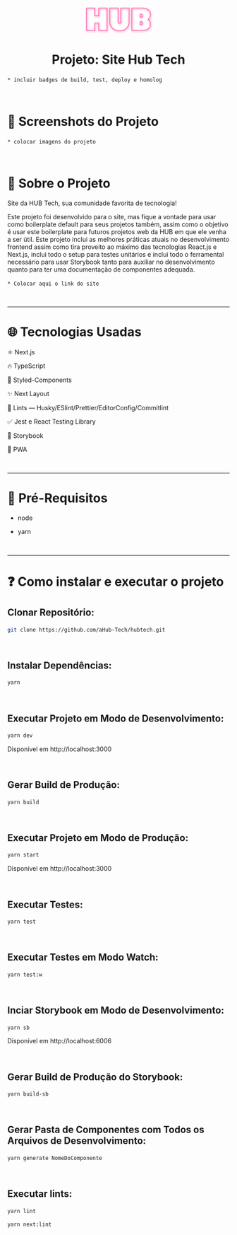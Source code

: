<div align="center">

![Logo](public/img/logo.png)
</div>

<h1 align="center">Projeto: Site Hub Tech</h1>

`* incluir badges de build, test, deploy e homolog`

<br />

# :camera_flash: Screenshots do Projeto

`* colocar imagens do projeto`

<!-- 
![Imagem do projeto - desktop](screenshots/desktop.png)

![Imagem do projeto - mobile](screenshots/mobile.png)
-->

<br />

# :memo: Sobre o Projeto

Site da HUB Tech, sua comunidade favorita de tecnologia!

Este projeto foi desenvolvido para  o site, mas fique a vontade para usar como boilerplate default para seus projetos também, assim como o objetivo é usar este boilerplate para futuros projetos web da HUB em que ele venha a ser útil. Este projeto inclui as melhores práticas atuais no desenvolvimento frontend assim como tira proveito ao máximo das tecnologias React.js e Next.js, inclui todo o setup para testes unitários e inclui todo o ferramental necessário para usar Storybook tanto para auxiliar no desenvolvimento quanto para ter uma documentação de componentes adequada.

`* Colocar aqui o link do site`

<!--
Para visualizar o projeto 'online' [clique aqui](https://meu-site-na-vercel).
-->

<br />

---

# :globe_with_meridians: Tecnologias Usadas

⚛ Next.js

🔥 TypeScript

💅 Styled-Components

✨ Next Layout

🚩 Lints — Husky/ESlint/Prettier/EditorConfig/Commitlint

✅ Jest e React Testing Library

📝 Storybook

📱 PWA

<br />

---

<!--
# :sparkles: Features

- [x] Prover informações sobre os creators;

<br />

---
-->

# :triangular_flag_on_post: Pré-Requisitos

- node

- yarn

<br />

---

# :question: Como instalar e executar o projeto

## Clonar Repositório:

```bash
git clone https://github.com/aHub-Tech/hubtech.git
```

<br />

## Instalar Dependências:

```bash
yarn
```

<br />

## Executar Projeto em Modo de Desenvolvimento:

```bash
yarn dev
```

Disponível em http://localhost:3000

<br />

## Gerar Build de Produção:

```bash
yarn build
```

<br />

## Executar Projeto em Modo de Produção:

```bash
yarn start
```

Disponível em http://localhost:3000

<br />

## Executar Testes:

```bash
yarn test
```

<br />

## Executar Testes em Modo Watch:

```bash
yarn test:w
```

<br />

## Inciar Storybook em Modo de Desenvolvimento:

```bash
yarn sb
```

Disponível em http://localhost:6006

<br />

## Gerar Build de Produção do Storybook:

```bash
yarn build-sb
```

<br />

## Gerar Pasta de Componentes com Todos os Arquivos de Desenvolvimento:

```bash
yarn generate NomeDoComponente
```

<br />

## Executar lints:

```bash
yarn lint
```

```bash
yarn next:lint
```
